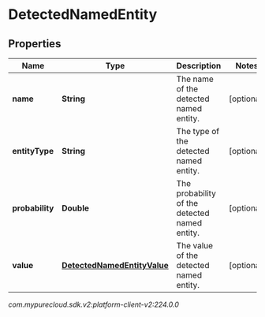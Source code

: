 # DetectedNamedEntity


## Properties

| Name | Type | Description | Notes |
| ------------ | ------------- | ------------- | ------------- |
| **name** | **String** | The name of the detected named entity. |  [optional] |
| **entityType** | **String** | The type of the detected named entity. |  [optional] |
| **probability** | **Double** | The probability of the detected named entity. |  [optional] |
| **value** | [**DetectedNamedEntityValue**](DetectedNamedEntityValue) | The value of the detected named entity. |  [optional] |




_com.mypurecloud.sdk.v2:platform-client-v2:224.0.0_
